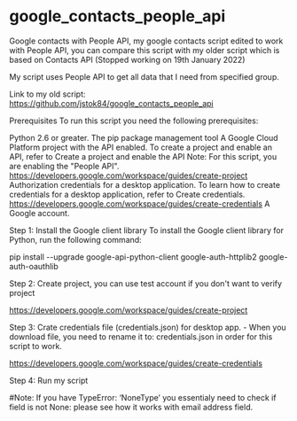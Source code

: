 # google_contacts_people_api
Google contacts with People API, my google contacts script edited to work with People API, you can compare this script with my older script which is based on Contacts API (Stopped working on 19th January 2022)

My script uses People API to get all data that I need from specified group.

Link to my old script: https://github.com/jstok84/google_contacts_people_api

Prerequisites
To run this script you need the following prerequisites:

Python 2.6 or greater.
The pip package management tool
A Google Cloud Platform project with the API enabled. To create a project and enable an API, refer to Create a project and enable the API
Note: For this script, you are enabling the "People API".
https://developers.google.com/workspace/guides/create-project
Authorization credentials for a desktop application. To learn how to create credentials for a desktop application, refer to Create credentials.
https://developers.google.com/workspace/guides/create-credentials
A Google account.

Step 1: Install the Google client library
To install the Google client library for Python, run the following command:


  pip install --upgrade google-api-python-client google-auth-httplib2 google-auth-oauthlib
 
Step 2: Create project, you can use test account if you don't want to verify project
 
 https://developers.google.com/workspace/guides/create-project
 
 
Step 3: Crate credentials file (credentials.json) for desktop app. - When you download file, you need to rename it to: credentials.json in order for this script to work.
 
 https://developers.google.com/workspace/guides/create-credentials
 
Step 4: Run my script

#Note: If you have TypeError: ‘NoneType’ you essentialy need to check if field is not None: please see how it works with email address field.
